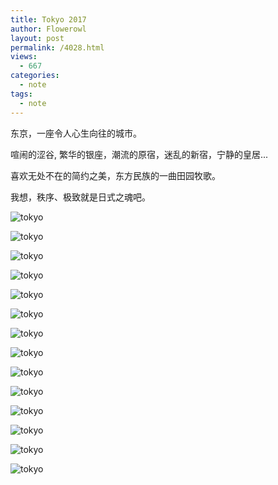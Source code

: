 ```yaml
---
title: Tokyo 2017
author: Flowerowl
layout: post
permalink: /4028.html
views:
  - 667
categories:
  - note
tags:
  - note
---
```


东京，一座令人心生向往的城市。

喧闹的涩谷, 繁华的银座，潮流的原宿，迷乱的新宿，宁静的皇居...

喜欢无处不在的简约之美，东方民族的一曲田园牧歌。

我想，秩序、极致就是日式之魂吧。

![tokyo](http://lazynight.me/wp-content/uploads/2017/04/tokyo/1.png)

![tokyo](http://lazynight.me/wp-content/uploads/2017/04/tokyo/2.png)

![tokyo](http://lazynight.me/wp-content/uploads/2017/04/tokyo/3.png)

![tokyo](http://lazynight.me/wp-content/uploads/2017/04/tokyo/4.png)

![tokyo](http://lazynight.me/wp-content/uploads/2017/04/tokyo/14.png)

![tokyo](http://lazynight.me/wp-content/uploads/2017/04/tokyo/5.png)

![tokyo](http://lazynight.me/wp-content/uploads/2017/04/tokyo/6.png)

![tokyo](http://lazynight.me/wp-content/uploads/2017/04/tokyo/7.png)

![tokyo](http://lazynight.me/wp-content/uploads/2017/04/tokyo/8.png)

![tokyo](http://lazynight.me/wp-content/uploads/2017/04/tokyo/9.jpg)

![tokyo](http://lazynight.me/wp-content/uploads/2017/04/tokyo/10.png)

![tokyo](http://lazynight.me/wp-content/uploads/2017/04/tokyo/11.png)

![tokyo](http://lazynight.me/wp-content/uploads/2017/04/tokyo/12.png)

![tokyo](http://lazynight.me/wp-content/uploads/2017/04/tokyo/13.png)
